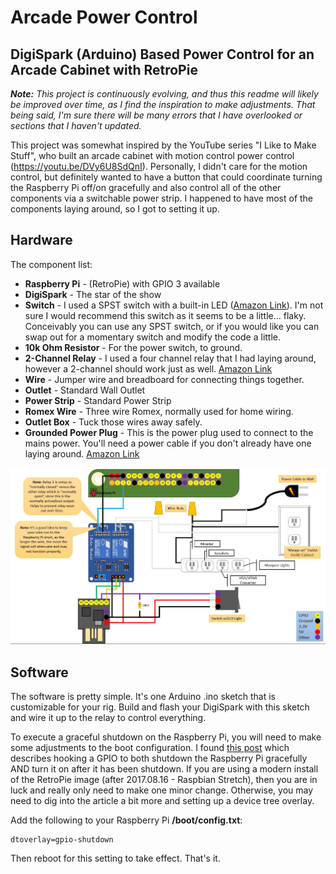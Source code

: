 # Arcade Power Control
## DigiSpark (Arduino) Based Power Control for an Arcade Cabinet with RetroPie

***Note:*** *This project is continuously evolving, and thus this readme will likely be improved over time, as I find the inspiration to make adjustments.  That being said, I'm sure there will be many errors that I have overlooked or sections that I haven't updated.*

This project was somewhat inspired by the YouTube series "I Like to Make Stuff", who built an arcade cabinet with motion control power control (https://youtu.be/DVy6U8SdQnI).  Personally, I didn't care for the motion control, but definitely wanted to have a button that could coordinate turning the Raspberry Pi off/on gracefully and also control all of the other components via a switchable power strip.  I happened to have most of the components laying around, so I got to setting it up.

## Hardware

The component list:

* **Raspberry Pi** - (RetroPie) with GPIO 3 available
* **DigiSpark** - The star of the show
* **Switch** - I used a SPST switch with a built-in LED ([Amazon Link](https://www.amazon.com/dp/B012IJ3BBK/ref=cm_sw_em_r_mt_dp_U_YcC7CbAPGBESA)).  I'm not sure I would recommend this switch as it seems to be a little... flaky.  Conceivably you can use any SPST switch, or if you would like you can swap out for a momentary switch and modify the code a little.  
* **10k Ohm Resistor** - For the power switch, to ground.
* **2-Channel Relay** - I used a four channel relay that I had laying around, however a 2-channel should work just as well.  [Amazon Link](https://www.amazon.com/dp/B0057OC6D8/ref=cm_sw_em_r_mt_dp_U_jtppCb3FQ787B)
* **Wire** - Jumper wire and breadboard for connecting things together.
* **Outlet** - Standard Wall Outlet
* **Power Strip** - Standard Power Strip
* **Romex Wire** - Three wire Romex, normally used for home wiring.  
* **Outlet Box** - Tuck those wires away safely.  
* **Grounded Power Plug** - This is the power plug used to connect to the mains power.  You'll need a power cable if you don't already have one laying around.  [Amazon Link](https://www.amazon.com/gp/product/B078N95379)

![Schematic](media/schematic.jpg)

## Software

The software is pretty simple.  It's one Arduino .ino sketch that is customizable for your rig.  Build and flash your DigiSpark with this sketch and wire it up to the relay to control everything.  

To execute a graceful shutdown on the Raspberry Pi, you will need to make some adjustments to the boot configuration.  I found [this post](https://dzone.com/articles/making-your-own-rpi-power-button) which describes hooking a GPIO to both shutdown the Raspberry Pi gracefully AND turn it on after it has been shutdown.  If you are using a modern install of the RetroPie image (after 2017.08.16 - Raspbian Stretch), then you are in luck and really only need to make one minor change.  Otherwise, you may need to dig into the article a bit more and setting up a device tree overlay.  

Add the following to your Raspberry Pi **/boot/config.txt**:
```
dtoverlay=gpio-shutdown
```

Then reboot for this setting to take effect.  That's it.  
